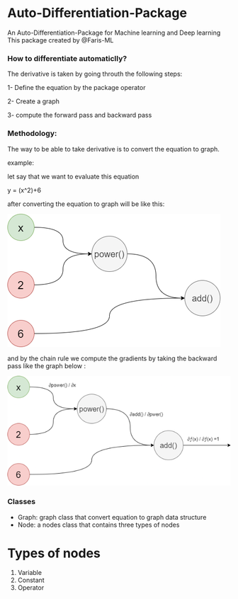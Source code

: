 # Auto-Differentiation-Package
An Auto-Differentiation-Package for Machine learning and Deep learning
This package created by @Faris-ML
### How to differentiate automaticlly?

The derivative is taken by going throuth the following steps:

1- Define the equation by the package operator

2- Create a graph

3- compute the forward pass and backward pass

### Methodology:

The way to be able to take derivative is to convert the equation to graph.

example:

let say that we want to evaluate this equation

y = (x^2)+6

after converting the equation to graph will be like this:

![image](images/graph.png)

and by the chain rule we compute the gradients by taking the backward pass like the graph below :

![image](images/d_graph.png)

### Classes
* Graph: graph class that convert equation to graph data structure
* Node: a nodes class that contains three types of nodes

# Types of nodes
1. Variable
2. Constant
3. Operator
